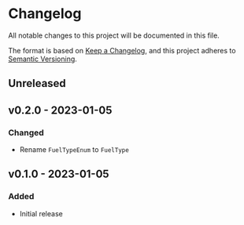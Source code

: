 # Changelog

All notable changes to this project will be documented in this file.

The format is based on [Keep a Changelog](https://keepachangelog.com), and this project adheres to [Semantic Versioning](https://semver.org).

## Unreleased

## v0.2.0 - 2023-01-05

### Changed
- Rename `FuelTypeEnum` to `FuelType`

## v0.1.0 - 2023-01-05

### Added
- Initial release
